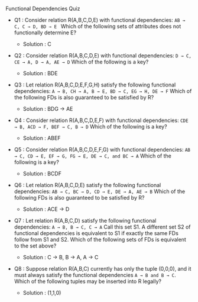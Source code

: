 Functional Dependencies Quiz
  - Q1 : Consider relation R(A,B,C,D,E) with functional dependencies: ```AB → C, C → D, BD → E ``` Which of the following sets of attributes does not functionally determine E?
    - Solution : C

  - Q2 : Consider relation R(A,B,C,D,E) with functional dependencies: ```D → C, CE → A, D → A, AE → D``` Which of the following is a key?
    - Solution : BDE

  - Q3 :  Let relation R(A,B,C,D,E,F,G,H) satisfy the following functional dependencies: ```A → B, CH → A, B → E, BD → C, EG → H, DE → F``` Which of the following FDs is also guaranteed to be satisfied by R?
    - Solution : BDG → AE

  - Q4 : Consider relation R(A,B,C,D,E,F) with functional dependencies: ```CDE → B, ACD → F, BEF → C, B → D``` Which of the following is a key?
    - Solution : ABEF

  - Q5 : Consider relation R(A,B,C,D,E,F,G) with functional dependencies: ```AB → C, CD → E, EF → G, FG → E, DE → C, and BC → A``` Which of the following is a key?
    - Solution : BCDF

  - Q6 : Let relation R(A,B,C,D,E) satisfy the following functional dependencies: ```AB → C, BC → D, CD → E, DE → A, AE → B``` Which of the following FDs is also guaranteed to be satisfied by R?
    - Solution : ACE → D

  - Q7 : Let relation R(A,B,C,D) satisfy the following functional dependencies: ```A → B, B → C, C → A``` Call this set S1. A different set S2 of functional dependencies is equivalent to S1 if exactly the same FDs follow from S1 and S2. Which of the following sets of FDs is equivalent to the set above?
    - Solution : C → B, B → A, A → C

  - Q8 : Suppose relation R(A,B,C) currently has only the tuple (0,0,0), and it must always satisfy the functional dependencies ```A → B and B → C```. Which of the following tuples may be inserted into R legally?
    - Solution : (1,1,0)
